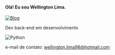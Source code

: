 #### Olá! Eu sou Wellington Lima.


[![Blog](https://img.shields.io/badge/LinkedIn-0077B5?style=for-the-badge&logo=linkedin&logoColor=white)](https://www.linkedin.com/in/wellington-lima-de-jesus-52a799191/)

Dev back-end em desenvolvimento

![Python](https://img.shields.io/badge/Python-000?style=for-the-badge&logo=python)

e-mail de contato: wellington.lima98@hotmail.com
